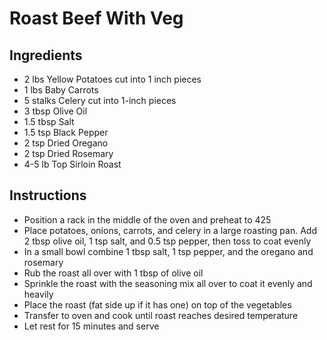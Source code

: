   # Roast Beef With Veg

  ## Ingredients

- 2 lbs Yellow Potatoes cut into 1 inch pieces
- 1 lbs Baby Carrots
- 5 stalks Celery cut into 1-inch pieces
- 3 tbsp Olive Oil
- 1.5 tbsp Salt
- 1.5 tsp Black Pepper
- 2 tsp Dried Oregano
- 2 tsp Dried Rosemary
- 4-5 lb Top Sirloin Roast 

## Instructions

- Position a rack in the middle of the oven and preheat to 425
- Place potatoes, onions, carrots, and celery in a large roasting pan. Add 2 tbsp olive oil, 1 tsp salt, and 0.5 tsp pepper, then toss to coat evenly
- In a small bowl combine 1 tbsp salt, 1 tsp pepper, and the oregano and rosemary
- Rub the roast all over with 1 tbsp of olive oil
- Sprinkle the roast with the seasoning mix all over to coat it evenly and heavily
- Place the roast (fat side up if it has one) on top of the vegetables
- Transfer to oven and cook until roast reaches desired temperature
- Let rest for 15 minutes and serve